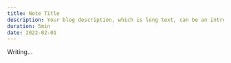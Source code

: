 ```yaml
---
title: Note Title
description: Your blog description, which is long text, can be an introduction to the post or a paragraph of the post.
duration: 5min
date: 2022-02-01
---
```


Writing...
